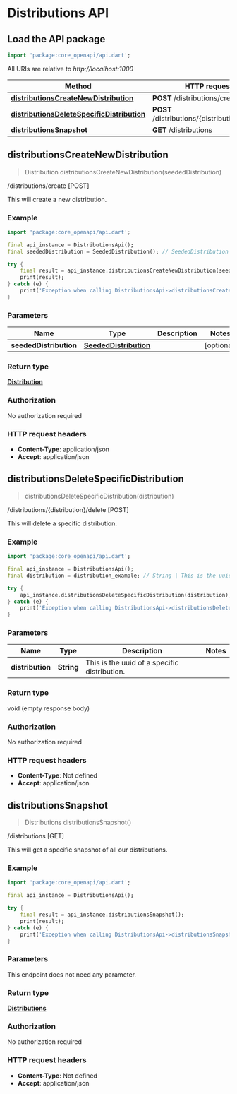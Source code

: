 # Distributions API

## Load the API package
```dart
import 'package:core_openapi/api.dart';
```

All URIs are relative to *http://localhost:1000*

Method | HTTP request | Description
------------- | ------------- | -------------
[**distributionsCreateNewDistribution**](DistributionsApi#distributionscreatenewdistribution) | **POST** /distributions/create | /distributions/create [POST]
[**distributionsDeleteSpecificDistribution**](DistributionsApi#distributionsdeletespecificdistribution) | **POST** /distributions/\{distribution\}/delete | /distributions/\{distribution\}/delete [POST]
[**distributionsSnapshot**](DistributionsApi#distributionssnapshot) | **GET** /distributions | /distributions [GET]


## **distributionsCreateNewDistribution**
> Distribution distributionsCreateNewDistribution(seededDistribution)

/distributions/create [POST]

This will create a new distribution.

### Example
```dart
import 'package:core_openapi/api.dart';

final api_instance = DistributionsApi();
final seededDistribution = SeededDistribution(); // SeededDistribution | 

try {
    final result = api_instance.distributionsCreateNewDistribution(seededDistribution);
    print(result);
} catch (e) {
    print('Exception when calling DistributionsApi->distributionsCreateNewDistribution: $e\n');
}
```

### Parameters

Name | Type | Description  | Notes
------------- | ------------- | ------------- | -------------
 **seededDistribution** | [**SeededDistribution**](SeededDistribution)|  | [optional] 

### Return type

[**Distribution**](Distribution)

### Authorization

No authorization required

### HTTP request headers

 - **Content-Type**: application/json
 - **Accept**: application/json



## **distributionsDeleteSpecificDistribution**
> distributionsDeleteSpecificDistribution(distribution)

/distributions/\{distribution\}/delete [POST]

This will delete a specific distribution.

### Example
```dart
import 'package:core_openapi/api.dart';

final api_instance = DistributionsApi();
final distribution = distribution_example; // String | This is the uuid of a specific distribution.

try {
    api_instance.distributionsDeleteSpecificDistribution(distribution);
} catch (e) {
    print('Exception when calling DistributionsApi->distributionsDeleteSpecificDistribution: $e\n');
}
```

### Parameters

Name | Type | Description  | Notes
------------- | ------------- | ------------- | -------------
 **distribution** | **String**| This is the uuid of a specific distribution. | 

### Return type

void (empty response body)

### Authorization

No authorization required

### HTTP request headers

 - **Content-Type**: Not defined
 - **Accept**: application/json



## **distributionsSnapshot**
> Distributions distributionsSnapshot()

/distributions [GET]

This will get a specific snapshot of all our distributions.

### Example
```dart
import 'package:core_openapi/api.dart';

final api_instance = DistributionsApi();

try {
    final result = api_instance.distributionsSnapshot();
    print(result);
} catch (e) {
    print('Exception when calling DistributionsApi->distributionsSnapshot: $e\n');
}
```

### Parameters
This endpoint does not need any parameter.

### Return type

[**Distributions**](Distributions)

### Authorization

No authorization required

### HTTP request headers

 - **Content-Type**: Not defined
 - **Accept**: application/json




